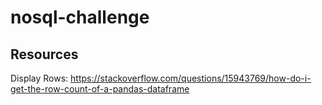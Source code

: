 # nosql-challenge

## Resources
Display Rows: https://stackoverflow.com/questions/15943769/how-do-i-get-the-row-count-of-a-pandas-dataframe